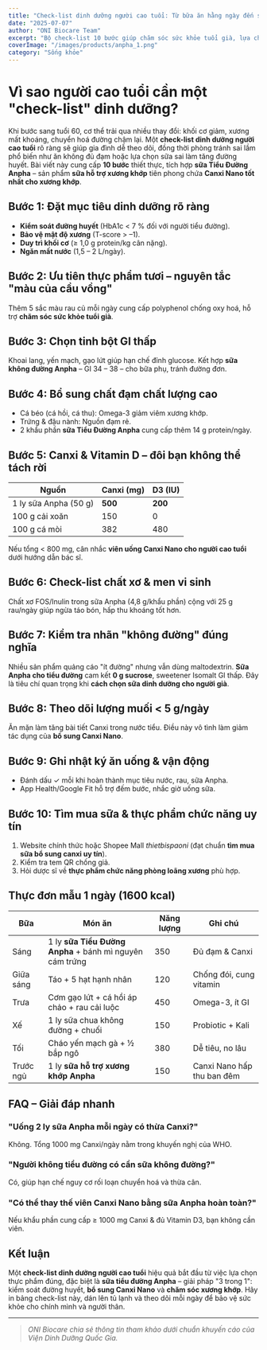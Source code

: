 ```yaml
---
title: "Check-list dinh dưỡng người cao tuổi: Từ bữa ăn hằng ngày đến sữa Tiểu Đường Anpha và Canxi Nano cho xương khớp"
date: "2025-07-07"
author: "ONI Biocare Team"
excerpt: "Bộ check-list 10 bước giúp chăm sóc sức khỏe tuổi già, lựa chọn sữa không đường Anpha, bổ sung Canxi Nano và cách chọn thực phẩm chức năng phòng loãng xương."
coverImage: "/images/products/anpha_1.png"
category: "Sống khỏe"
---
```


# Vì sao người cao tuổi cần một "check-list" dinh dưỡng?

Khi bước sang tuổi 60, cơ thể trải qua nhiều thay đổi: khối cơ giảm, xương mất khoáng, chuyển hoá đường chậm lại. Một **check-list dinh dưỡng người cao tuổi** rõ ràng sẽ giúp gia đình dễ theo dõi, đồng thời phòng tránh sai lầm phổ biến như ăn không đủ đạm hoặc lựa chọn sữa sai làm tăng đường huyết. Bài viết này cung cấp **10 bước** thiết thực, tích hợp **sữa Tiểu Đường Anpha** – sản phẩm **sữa hỗ trợ xương khớp** tiên phong chứa **Canxi Nano tốt nhất cho xương khớp**.

## Bước 1: Đặt mục tiêu dinh dưỡng rõ ràng

- **Kiểm soát đường huyết** (HbA1c < 7 % đối với người tiểu đường).  
- **Bảo vệ mật độ xương** (T-score > –1).  
- **Duy trì khối cơ** (≥ 1,0 g protein/kg cân nặng).  
- **Ngăn mất nước** (1,5 – 2 L/ngày).

## Bước 2: Ưu tiên thực phẩm tươi – nguyên tắc "màu của cầu vồng"

Thêm 5 sắc màu rau củ mỗi ngày cung cấp polyphenol chống oxy hoá, hỗ trợ **chăm sóc sức khỏe tuổi già**.

## Bước 3: Chọn tinh bột GI thấp

Khoai lang, yến mạch, gạo lứt giúp hạn chế đỉnh glucose. Kết hợp **sữa không đường Anpha** – GI 34 – 38 – cho bữa phụ, tránh đường đơn.

## Bước 4: Bổ sung chất đạm chất lượng cao

- Cá béo (cá hồi, cá thu): Omega-3 giảm viêm xương khớp.  
- Trứng & đậu nành: Nguồn đạm rẻ.  
- 2 khẩu phần **sữa Tiểu Đường Anpha** cung cấp thêm 14 g protein/ngày.

## Bước 5: Canxi & Vitamin D – đôi bạn không thể tách rời

| Nguồn | Canxi (mg) | D3 (IU) |
|-------|-----------|---------|
| 1 ly sữa Anpha (50 g) | **500** | **200** |
| 100 g cải xoăn | 150 | 0 |
| 100 g cá mòi | 382 | 480 |

Nếu tổng < 800 mg, cân nhắc **viên uống Canxi Nano cho người cao tuổi** dưới hướng dẫn bác sĩ.

## Bước 6: Check-list chất xơ & men vi sinh

Chất xơ FOS/Inulin trong sữa Anpha (4,8 g/khẩu phần) cộng với 25 g rau/ngày giúp ngừa táo bón, hấp thu khoáng tốt hơn.

## Bước 7: Kiểm tra nhãn "không đường" đúng nghĩa

Nhiều sản phẩm quảng cáo "ít đường" nhưng vẫn dùng maltodextrin. **Sữa Anpha cho tiểu đường** cam kết **0 g sucrose**, sweetener Isomalt GI thấp. Đây là tiêu chí quan trọng khi **cách chọn sữa dinh dưỡng cho người già**.

## Bước 8: Theo dõi lượng muối < 5 g/ngày

Ăn mặn làm tăng bài tiết Canxi trong nước tiểu. Điều này vô tình làm giảm tác dụng của **bổ sung Canxi Nano**.

## Bước 9: Ghi nhật ký ăn uống & vận động

- Đánh dấu ✓ mỗi khi hoàn thành mục tiêu nước, rau, sữa Anpha.  
- App Health/Google Fit hỗ trợ đếm bước, nhắc giờ uống sữa.

## Bước 10: Tìm mua sữa & thực phẩm chức năng uy tín

1. Website chính thức hoặc Shopee Mall *thietbispaoni* (đạt chuẩn **tìm mua sữa bổ sung canxi uy tín**).  
2. Kiểm tra tem QR chống giả.  
3. Hỏi dược sĩ về **thực phẩm chức năng phòng loãng xương** phù hợp.

## Thực đơn mẫu 1 ngày (1600 kcal)

| Bữa | Món ăn | Năng lượng | Ghi chú |
|-----|--------|------------|--------|
| Sáng | 1 ly **sữa Tiểu Đường Anpha** + bánh mì nguyên cám trứng | 350 | Đủ đạm & Canxi |
| Giữa sáng | Táo + 5 hạt hạnh nhân | 120 | Chống đói, cung vitamin |
| Trưa | Cơm gạo lứt + cá hồi áp chảo + rau cải luộc | 450 | Omega-3, ít GI |
| Xế | 1 ly sữa chua không đường + chuối | 150 | Probiotic + Kali |
| Tối | Cháo yến mạch gà + ½ bắp ngô | 380 | Dễ tiêu, no lâu |
| Trước ngủ | 1 ly **sữa hỗ trợ xương khớp Anpha** | 150 | Canxi Nano hấp thu ban đêm |

## FAQ – Giải đáp nhanh

### "Uống 2 ly sữa Anpha mỗi ngày có thừa Canxi?"

Không. Tổng 1000 mg Canxi/ngày nằm trong khuyến nghị của WHO.

### "Người không tiểu đường có cần sữa không đường?"

Có, giúp hạn chế nguy cơ rối loạn chuyển hoá và thừa cân.

### "Có thể thay thế viên Canxi Nano bằng sữa Anpha hoàn toàn?"

Nếu khẩu phần cung cấp ≥ 1000 mg Canxi & đủ Vitamin D3, bạn không cần viên.

## Kết luận

Một **check-list dinh dưỡng người cao tuổi** hiệu quả bắt đầu từ việc lựa chọn thực phẩm đúng, đặc biệt là **sữa tiểu đường Anpha** – giải pháp "3 trong 1": kiểm soát đường huyết, **bổ sung Canxi Nano** và **chăm sóc xương khớp**. Hãy in bảng check-list này, dán lên tủ lạnh và theo dõi mỗi ngày để bảo vệ sức khỏe cho chính mình và người thân.

---

> *ONI Biocare chia sẻ thông tin tham khảo dưới chuẩn khuyến cáo của Viện Dinh Dưỡng Quốc Gia.* 